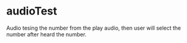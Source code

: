# audioTest
Audio tesing the number from the play audio, then user will select the number after heard the number.
